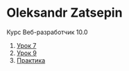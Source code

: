 # Oleksandr Zatsepin

Курс Веб-разработчик 10.0
1. [Урок 7](https://SurehandUA.github.io/web/lesson7)
2. [Урок 9](https://SurehandUA.github.io/web/lesson9)
3. [Практика](https://SurehandUA.github.io/web/practice/)
